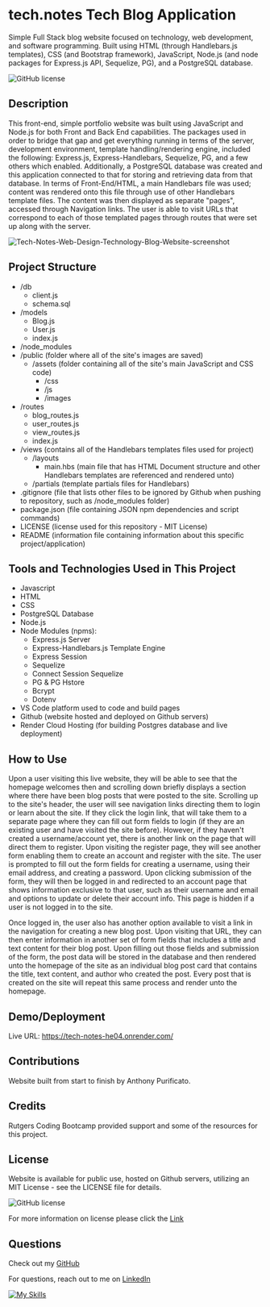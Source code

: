 # tech.notes Tech Blog Application
Simple Full Stack blog website focused on technology, web development, and software programming. Built using HTML (through Handlebars.js templates), CSS (and Bootstrap framework), JavaScript, Node.js (and node packages for Express.js API, Sequelize, PG), and a PostgreSQL database.

![GitHub license](https://img.shields.io/badge/License-MIT-brightgreen.svg)

## Description
This front-end, simple portfolio website was built using JavaScript and Node.js for both Front and Back End capabilities. The packages used in order to bridge that gap and get everything running in terms of the server, development environment, template handling/rendering engine, included the following: Express.js, Express-Handlebars, Sequelize, PG, and a few others which enabled. Additionally, a PostgreSQL database was created and this application connected to that for storing and retrieving data from that database. In terms of Front-End/HTML, a main Handlebars file was used; content was rendered onto this file through use of other Handlebars template files. The content was then displayed as separate "pages", accessed through Navigation links. The user is able to visit URLs that correspond to each of those templated pages through routes that were set up along with the server.

![Tech-Notes-Web-Design-Technology-Blog-Website-screenshot](https://github.com/apurificato/Tech-Blog/assets/161912493/4ac2c4fa-e1c2-41d9-9c13-d1885eb95e86)

## Project Structure
- /db
  - client.js
  - schema.sql
- /models
  - Blog.js
  - User.js
  - index.js
- /node_modules
- /public (folder where all of the site's images are saved)
    - /assets (folder containing all of the site's main JavaScript and CSS code)
        - /css
        - /js
        - /images
- /routes
  - blog_routes.js
  - user_routes.js
  - view_routes.js
  - index.js
- /views (contains all of the Handlebars templates files used for project)
  - /layouts
    - main.hbs (main file that has HTML Document structure and other Handlebars templates are referenced and rendered unto)
  - /partials (template partials files for Handlebars)
- .gitignore (file that lists other files to be ignored by Github when pushing to repository, such as /node_modules folder)
- package.json (file containing JSON npm dependencies and script commands)
- LICENSE (license used for this repository - MIT License)
- README (information file containing information about this specific project/application)

## Tools and Technologies Used in This Project
- Javascript
- HTML
- CSS
- PostgreSQL Database
- Node.js
- Node Modules (npms):
  - Express.js Server
  - Express-Handlebars.js Template Engine
  - Express Session
  - Sequelize
  - Connect Session Sequelize
  - PG & PG Hstore
  - Bcrypt
  - Dotenv
- VS Code platform used to code and build pages
- Github (website hosted and deployed on Github servers)
- Render Cloud Hosting (for building Postgres database and live deployment)

## How to Use
Upon a user visiting this live website, they will be able to see that the homepage welcomes then and scrolling down briefly displays a section where there have been blog posts that were posted to the site. Scrolling up to the site's header, the user will see navigation links directing them to login or learn about the site. If they click the login link, that will take them to a separate page where they can fill out form fields to login (if they are an existing user and have visited the site before). However, if they haven't created a username/account yet, there is another link on the page that will direct them to register. Upon visiting the register page, they will see another form enabling them to create an account and register with the site. The user is prompted to fill out the form fields for creating a username, using their email address, and creating a password. Upon clicking submission of the form, they will then be logged in and redirected to an account page that shows information exclusive to that user, such as their username and email and options to update or delete their account info. This page is hidden if a user is not logged in to the site.

Once logged in, the user also has another option available to visit a link in the navigation for creating a new blog post. Upon visiting that URL, they can then enter information in another set of form fields that includes a title and text content for their blog post. Upon filling out those fields and submission of the form, the post data will be stored in the database and then rendered unto the homepage of the site as an individual blog post card that contains the title, text content, and author who created the post. Every post that is created on the site will repeat this same process and render unto the homepage.

## Demo/Deployment
Live URL: https://tech-notes-he04.onrender.com/

## Contributions
Website built from start to finish by Anthony Purificato.

## Credits
Rutgers Coding Bootcamp provided support and some of the resources for this project.

## License
Website is available for public use, hosted on Github servers, utilizing an MIT License - see the LICENSE file for details.

![GitHub license](https://img.shields.io/badge/License-MIT-brightgreen.svg)
  
For more information on license please click the [Link](https://opensource.org/licenses/MIT)

## Questions
Check out my [GitHub](https://github.com/apurificato) 
  
For questions, reach out to me on [LinkedIn](https://www.linkedin.com/in/apurificato/)

[![My Skills](https://skillicons.dev/icons?i=linkedin)](https://www.linkedin.com/in/apurificato/)
